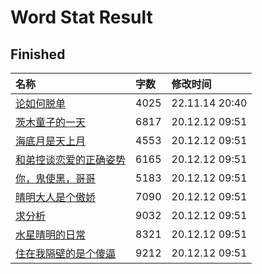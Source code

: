 # Word Stat Result


## Finished

|名称|字数|修改时间|
|:-|:-|:-|
|[论如何脱单](论如何脱单.md)|4025|22.11.14 20:40|
|[茨木童子的一天](茨木童子的一天.md)|6817|20.12.12 09:51|
|[海底月是天上月](海底月是天上月.md)|4553|20.12.12 09:51|
|[和弟控谈恋爱的正确姿势](和弟控谈恋爱的正确姿势.md)|6165|20.12.12 09:51|
|[你，鬼使黑，哥哥](你，鬼使黑，哥哥.md)|5183|20.12.12 09:51|
|[晴明大人是个傲娇](晴明大人是个傲娇.md)|7090|20.12.12 09:51|
|[求分析](求分析.md)|9032|20.12.12 09:51|
|[水星晴明的日常](水星晴明的日常.md)|8321|20.12.12 09:51|
|[住在我隔壁的是个傻逼](住在我隔壁的是个傻逼.md)|9212|20.12.12 09:51|
